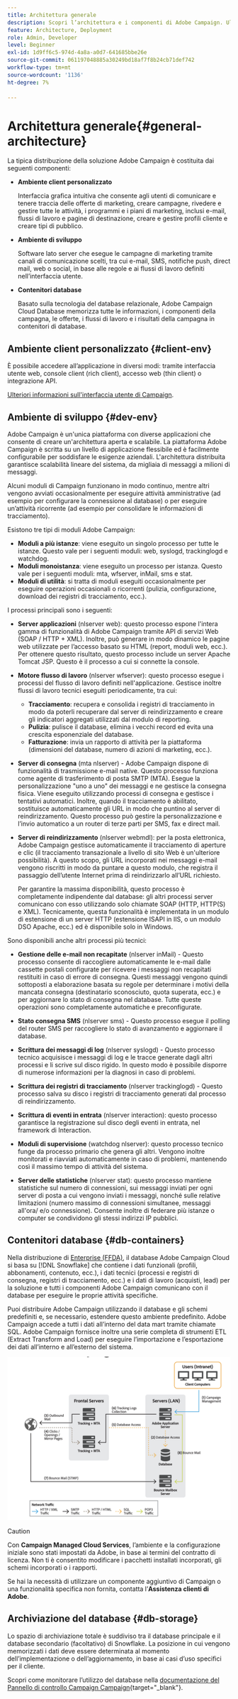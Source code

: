 ```yaml
---
title: Architettura generale
description: Scopri l’architettura e i componenti di Adobe Campaign. Ulteriori informazioni sulla personalizzazione della console client e dell’ambiente.
feature: Architecture, Deployment
role: Admin, Developer
level: Beginner
exl-id: 1d9ff6c5-974d-4a8a-a0d7-641685bbe26e
source-git-commit: 061197048885a30249bd18af7f8b24cb71def742
workflow-type: tm+mt
source-wordcount: '1136'
ht-degree: 7%

---
```


# Architettura generale{#general-architecture}

La tipica distribuzione della soluzione Adobe Campaign è costituita dai seguenti componenti:

* **Ambiente client personalizzato**

  Interfaccia grafica intuitiva che consente agli utenti di comunicare e tenere traccia delle offerte di marketing, creare campagne, rivedere e gestire tutte le attività, i programmi e i piani di marketing, inclusi e-mail, flussi di lavoro e pagine di destinazione, creare e gestire profili cliente e creare tipi di pubblico.

* **Ambiente di sviluppo**

  Software lato server che esegue le campagne di marketing tramite canali di comunicazione scelti, tra cui e-mail, SMS, notifiche push, direct mail, web o social, in base alle regole e ai flussi di lavoro definiti nell’interfaccia utente.

* **Contenitori database**

  Basato sulla tecnologia del database relazionale, Adobe Campaign Cloud Database memorizza tutte le informazioni, i componenti della campagna, le offerte, i flussi di lavoro e i risultati della campagna in contenitori di database.

## Ambiente client personalizzato {#client-env}

È possibile accedere all’applicazione in diversi modi: tramite interfaccia utente web, console client (rich client), accesso web (thin client) o integrazione API.

[Ulteriori informazioni sull&#39;interfaccia utente di Campaign](../start/campaign-ui.md).

## Ambiente di sviluppo {#dev-env}

Adobe Campaign è un&#39;unica piattaforma con diverse applicazioni che consente di creare un&#39;architettura aperta e scalabile. La piattaforma Adobe Campaign è scritta su un livello di applicazione flessibile ed è facilmente configurabile per soddisfare le esigenze aziendali. L&#39;architettura distribuita garantisce scalabilità lineare del sistema, da migliaia di messaggi a milioni di messaggi.

Alcuni moduli di Campaign funzionano in modo continuo, mentre altri vengono avviati occasionalmente per eseguire attività amministrative (ad esempio per configurare la connessione al database) o per eseguire un’attività ricorrente (ad esempio per consolidare le informazioni di tracciamento).

Esistono tre tipi di moduli Adobe Campaign:

* **Moduli a più istanze**: viene eseguito un singolo processo per tutte le istanze. Questo vale per i seguenti moduli: web, syslogd, trackinglogd e watchdog.
* **Moduli monoistanza**: viene eseguito un processo per istanza. Questo vale per i seguenti moduli: mta, wfserver, inMail, sms e stat.
* **Moduli di utilità**: si tratta di moduli eseguiti occasionalmente per eseguire operazioni occasionali o ricorrenti (pulizia, configurazione, download dei registri di tracciamento, ecc.).

I processi principali sono i seguenti:

* **Server applicazioni** (nlserver web): questo processo espone l&#39;intera gamma di funzionalità di Adobe Campaign tramite API di servizi Web (SOAP / HTTP + XML). Inoltre, può generare in modo dinamico le pagine web utilizzate per l’accesso basato su HTML (report, moduli web, ecc.). Per ottenere questo risultato, questo processo include un server Apache Tomcat JSP. Questo è il processo a cui si connette la console.

* **Motore flusso di lavoro** (nlserver wfserver): questo processo esegue i processi del flusso di lavoro definiti nell&#39;applicazione. Gestisce inoltre flussi di lavoro tecnici eseguiti periodicamente, tra cui:

   * **Tracciamento**: recupera e consolida i registri di tracciamento in modo da poterli recuperare dal server di reindirizzamento e creare gli indicatori aggregati utilizzati dal modulo di reporting.
   * **Pulizia**: pulisce il database, elimina i vecchi record ed evita una crescita esponenziale del database.
   * **Fatturazione**: invia un rapporto di attività per la piattaforma (dimensioni del database, numero di azioni di marketing, ecc.).

* **Server di consegna** (mta nlserver) - Adobe Campaign dispone di funzionalità di trasmissione e-mail native. Questo processo funziona come agente di trasferimento di posta SMTP (MTA). Esegue la personalizzazione &quot;uno a uno&quot; dei messaggi e ne gestisce la consegna fisica. Viene eseguito utilizzando processi di consegna e gestisce i tentativi automatici. Inoltre, quando il tracciamento è abilitato, sostituisce automaticamente gli URL in modo che puntino al server di reindirizzamento. Questo processo può gestire la personalizzazione e l’invio automatico a un router di terze parti per SMS, fax e direct mail.

* **Server di reindirizzamento** (nlserver webmdl): per la posta elettronica, Adobe Campaign gestisce automaticamente il tracciamento di aperture e clic (il tracciamento transazionale a livello di sito Web è un&#39;ulteriore possibilità). A questo scopo, gli URL incorporati nei messaggi e-mail vengono riscritti in modo da puntare a questo modulo, che registra il passaggio dell’utente Internet prima di reindirizzarlo all’URL richiesto.

  Per garantire la massima disponibilità, questo processo è completamente indipendente dal database: gli altri processi server comunicano con esso utilizzando solo chiamate SOAP (HTTP, HTTP(S) e XML). Tecnicamente, questa funzionalità è implementata in un modulo di estensione di un server HTTP (estensione ISAPI in IIS, o un modulo DSO Apache, ecc.) ed è disponibile solo in Windows.

Sono disponibili anche altri processi più tecnici:

* **Gestione delle e-mail non recapitate** (nlserver inMail) - Questo processo consente di raccogliere automaticamente le e-mail dalle cassette postali configurate per ricevere i messaggi non recapitati restituiti in caso di errore di consegna. Questi messaggi vengono quindi sottoposti a elaborazione basata su regole per determinare i motivi della mancata consegna (destinatario sconosciuto, quota superata, ecc.) e per aggiornare lo stato di consegna nel database. Tutte queste operazioni sono completamente automatiche e preconfigurate.

* **Stato consegna SMS** (nlserver sms) - Questo processo esegue il polling del router SMS per raccogliere lo stato di avanzamento e aggiornare il database.

* **Scrittura dei messaggi di log** (nlserver syslogd) - Questo processo tecnico acquisisce i messaggi di log e le tracce generate dagli altri processi e li scrive sul disco rigido. In questo modo è possibile disporre di numerose informazioni per la diagnosi in caso di problemi.

* **Scrittura dei registri di tracciamento** (nlserver trackinglogd) - Questo processo salva su disco i registri di tracciamento generati dal processo di reindirizzamento.

* **Scrittura di eventi in entrata** (nlserver interaction): questo processo garantisce la registrazione sul disco degli eventi in entrata, nel framework di Interaction.

* **Moduli di supervisione** (watchdog nlserver): questo processo tecnico funge da processo primario che genera gli altri. Vengono inoltre monitorati e riavviati automaticamente in caso di problemi, mantenendo così il massimo tempo di attività del sistema.

* **Server delle statistiche** (nlserver stat): questo processo mantiene statistiche sul numero di connessioni, sui messaggi inviati per ogni server di posta a cui vengono inviati i messaggi, nonché sulle relative limitazioni (numero massimo di connessioni simultanee, messaggi all&#39;ora/ e/o connessione). Consente inoltre di federare più istanze o computer se condividono gli stessi indirizzi IP pubblici.


## Contenitori database {#db-containers}

Nella distribuzione di [Enterprise (FFDA)](enterprise-deployment.md), il database Adobe Campaign Cloud si basa su [!DNL Snowflake] che contiene i dati funzionali (profili, abbonamenti, contenuto, ecc.), i dati tecnici (processi e registri di consegna, registri di tracciamento, ecc.) e i dati di lavoro (acquisti, lead) per la soluzione e tutti i componenti Adobe Campaign comunicano con il database per eseguire le proprie attività specifiche.

Puoi distribuire Adobe Campaign utilizzando il database e gli schemi predefiniti e, se necessario, estendere questo ambiente predefinito. Adobe Campaign accede a tutti i dati all’interno del data mart tramite chiamate SQL. Adobe Campaign fornisce inoltre una serie completa di strumenti ETL (Extract Transform and Load) per eseguire l’importazione e l’esportazione dei dati all’interno e all’esterno del sistema.

![](assets/data-flow-diagram.png)


>[!CAUTION]
>
>Con **Campaign Managed Cloud Services**, l’ambiente e la configurazione iniziale sono stati impostati da Adobe, in base ai termini del contratto di licenza. Non ti è consentito modificare i pacchetti installati incorporati, gli schemi incorporati o i rapporti.
>
>Se hai la necessità di utilizzare un componente aggiuntivo di Campaign o una funzionalità specifica non fornita, contatta l’**Assistenza clienti di Adobe**.

## Archiviazione del database {#db-storage}

Lo spazio di archiviazione totale è suddiviso tra il database principale e il database secondario (facoltativo) di Snowflake. La posizione in cui vengono memorizzati i dati deve essere determinata al momento dell’implementazione o dell’aggiornamento, in base ai casi d’uso specifici per il cliente.

Scopri come monitorare l’utilizzo del database nella [documentazione del Pannello di controllo Campaign Campaign](https://experienceleague.adobe.com/docs/control-panel/using/performance-monitoring/database-monitoring/database-monitoring.html){target="_blank"}.